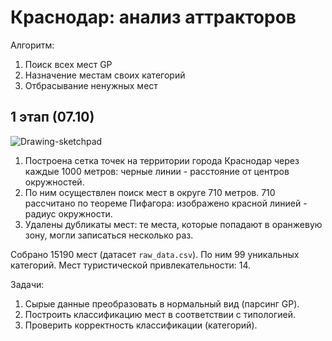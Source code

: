 # Краснодар: анализ аттракторов

Алгоритм:
1. Поиск всех мест GP
2. Назначение местам своих категорий
3. Отбрасывание ненужных мест

## 1 этап (07.10)
<img src="https://i.ibb.co/mb15cnn/Drawing-sketchpad.jpg" alt="Drawing-sketchpad" border="0">

1. Построена сетка точек на территории города Краснодар через каждые 1000 метров: черные линии - расстояние от центров окружностей.
2. По ним осуществлен поиск мест в округе 710 метров. 710 рассчитано по теореме Пифагора: изображено красной линией - радиус окружности.
3. Удалены дубликаты мест: те места, которые попадают в оранжевую зону, могли записаться несколько раз.

Собрано 15190 мест (датасет `raw_data.csv`). По ним 99 уникальных категорий. Мест туристической привлекательности: 14.

Задачи: 
1. Сырые данные преобразовать в нормальный вид (парсинг GP).
2. Построить классификацию мест в соответствии с типологией.
3. Проверить корректность классификации (категорий).
